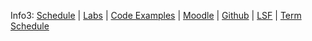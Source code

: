 Info3: [Schedule]({{site.baseurl}}ws2015/info3/schedule/index.html)
| [Labs]({{site.baseurl}}ws2015/info3/labs/index.html)
| [Code Examples]({{site.baseurl}}ws2015/info3/code/index.html)
| [Moodle](https://moodle.htw-berlin.de)
| [Github](http://github.com/htw-imi-info3)
| [LSF](https://lsf.htw-berlin.de/qisserver/rds?state=wsearchv&search=2&veranstaltung.veranstid=107762)
| [Term Schedule](https://lsf.htw-berlin.de/qisserver/rds?state=wplan&act=stg&pool=stg&show=plan&P.vx=kurz&r_zuordabstgv.semvonint=3&r_zuordabstgv.sembisint=3&missing=allTerms&k_abstgv.abstgvnr=231)
